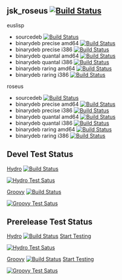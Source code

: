 jsk_roseus [![Build Status](https://travis-ci.org/jsk-ros-pkg/jsk_roseus.png?branch=master)](https://travis-ci.org/jsk-ros-pkg/jsk_roseus)
----------

euslisp

- sourcedeb [![Build Status](http://jenkins.ros.org/buildStatus/icon?job=ros-hydro-euslisp_sourcedeb)](http://jenkins.ros.org/job/ros-hydro-euslisp_sourcedeb/)
- binarydeb precise amd64 [![Build Status](http://jenkins.ros.org/buildStatus/icon?job=ros-hydro-euslisp_binarydeb_precise_amd64)](http://jenkins.ros.org/job/ros-hydro-euslisp_binarydeb_precise_amd64/)
- binarydeb precise i386 [![Build Status](http://jenkins.ros.org/buildStatus/icon?job=ros-hydro-euslisp_binarydeb_precise_i386)](http://jenkins.ros.org/job/ros-hydro-euslisp_binarydeb_precise_i386/)
- binarydeb quantal amd64 [![Build Status](http://jenkins.ros.org/buildStatus/icon?job=ros-hydro-euslisp_binarydeb_quantal_amd64)](http://jenkins.ros.org/job/ros-hydro-euslisp_binarydeb_quantal_amd64/)
- binarydeb quantal i386 [![Build Status](http://jenkins.ros.org/buildStatus/icon?job=ros-hydro-euslisp_binarydeb_quantal_i386)](http://jenkins.ros.org/job/ros-hydro-euslisp_binarydeb_quantal_i386/)
- binarydeb raring amd64 [![Build Status](http://jenkins.ros.org/buildStatus/icon?job=ros-hydro-euslisp_binarydeb_raring_amd64)](http://jenkins.ros.org/job/ros-hydro-euslisp_binarydeb_raring_amd64/)
- binarydeb raring i386 [![Build Status](http://jenkins.ros.org/buildStatus/icon?job=ros-hydro-euslisp_binarydeb_raring_i386)](http://jenkins.ros.org/job/ros-hydro-euslisp_binarydeb_raring_i386/)


roseus

- sourcedeb [![Build Status](http://jenkins.ros.org/buildStatus/icon?job=ros-hydro-roseus_sourcedeb)](http://jenkins.ros.org/job/ros-hydro-roseus_sourcedeb/)
- binarydeb precise amd64 [![Build Status](http://jenkins.ros.org/buildStatus/icon?job=ros-hydro-roseus_binarydeb_precise_amd64)](http://jenkins.ros.org/job/ros-hydro-roseus_binarydeb_precise_amd64/)
- binarydeb precise i386 [![Build Status](http://jenkins.ros.org/buildStatus/icon?job=ros-hydro-roseus_binarydeb_precise_i386)](http://jenkins.ros.org/job/ros-hydro-roseus_binarydeb_precise_i386/)
- binarydeb quantal amd64 [![Build Status](http://jenkins.ros.org/buildStatus/icon?job=ros-hydro-roseus_binarydeb_quantal_amd64)](http://jenkins.ros.org/job/ros-hydro-roseus_binarydeb_quantal_amd64/)
- binarydeb quantal i386 [![Build Status](http://jenkins.ros.org/buildStatus/icon?job=ros-hydro-roseus_binarydeb_quantal_i386)](http://jenkins.ros.org/job/ros-hydro-roseus_binarydeb_quantal_i386/)
- binarydeb raring amd64 [![Build Status](http://jenkins.ros.org/buildStatus/icon?job=ros-hydro-roseus_binarydeb_raring_amd64)](http://jenkins.ros.org/job/ros-hydro-roseus_binarydeb_raring_amd64/)
- binarydeb raring i386 [![Build Status](http://jenkins.ros.org/buildStatus/icon?job=ros-hydro-roseus_binarydeb_raring_i386)](http://jenkins.ros.org/job/ros-hydro-roseus_binarydeb_raring_i386/)

Devel Test Status
-----------------
[Hydro](http://jenkins.ros.org/job/devel-hydro-jsk_roseus/) [![Build Status](http://jenkins.ros.org/buildStatus/icon?job=devel-hydro-jsk_roseus)](http://jenkins.ros.org/job/devel-hydro-jsk_roseus/)

[![Hydro Test Satus](http://jenkins.ros.org/job/devel-hydro-jsk_roseus/test/trend?job=devel-hydro-jsk_roseus)](http://jenkins.ros.org/job/devel-hydro-jsk_roseus/)

[Groovy](http://jenkins.ros.org/job/devel-groovy-jsk_roseus) [![Build Status](http://jenkins.ros.org/buildStatus/icon?job=devel-groovy-jsk_roseus)](http://jenkins.ros.org/job/devel-groovy-jsk_roseus/)

[![Groovy Test Satus](http://jenkins.ros.org/job/devel-groovy-jsk_roseus/test/trend?job=devel-groovy-jsk_roseus)](http://jenkins.ros.org/job/devel-groovy-jsk_roseus/)

Prerelease Test Status
----------------------

[Hydro](http://jenkins.ros.org/job/prerelease-hydro-jsk_roseus/) [![Build Status](http://jenkins.ros.org/buildStatus/icon?job=prerelease-hydro-jsk_roseus)](http://jenkins.ros.org/job/prerelease-hydro-jsk_roseus/) [Start Testing](http://prerelease.ros.org/create_job/hydro)

[![Hydro Test Satus](http://jenkins.ros.org/job/prerelease-hydro-jsk_roseus/test/trend?job=prerelease-hydro-jsk_roseus)](http://jenkins.ros.org/job/prerelease-hydro-jsk_roseus/)

[Groovy](http://jenkins.ros.org/job/prerelease-groovy-jsk_roseus) [![Build Status](http://jenkins.ros.org/buildStatus/icon?job=prerelease-groovy-jsk_roseus)](http://jenkins.ros.org/job/prerelease-groovy-jsk_roseus/)  [Start Testing](http://prerelease.ros.org/create_job/groovy)

[![Groovy Test Satus](http://jenkins.ros.org/job/prerelease-groovy-jsk_roseus/test/trend?job=prerelease-groovy-jsk_roseus)](http://jenkins.ros.org/job/prerelease-groovy-jsk_roseus/)
